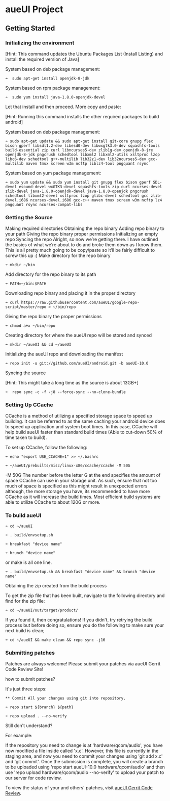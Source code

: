 aueUI Project
===========

Getting Started
---------------

### Initializing the environment

[Hint: This command updates the Ubuntu Packages List (Install Listing) and install the required version of Java]

System based on deb package management:

    ➜  sudo apt-get install openjdk-8-jdk

System based on rpm package management:

    ➜  sudo yum install java-1.8.0-openjdk-devel

Let that install and then proceed. More copy and paste:

[Hint: Running this command installs the other required packages to build android]

System based on deb package management:

    ➜ sudo apt-get update && sudo apt-get install git-core gnupg flex bison gperf libsdl1.2-dev libesd0-dev libwxgtk3.0-dev squashfs-tools build-essential zip curl libncurses5-dev zlib1g-dev openjdk-8-jre openjdk-8-jdk pngcrush schedtool libxml2 libxml2-utils xsltproc lzop libc6-dev schedtool g++-multilib lib32z1-dev lib32ncurses5-dev gcc-multilib maven tmux screen w3m ncftp liblz4-tool pngquant rsync

System based on yum package management:

    ➜ sudo yum update && sudo yum install git gnupg flex bison gperf SDL-devel esound-devel wxGTK3-devel squashfs-tools zip curl ncurses-devel zlib-devel java-1.8.0-openjdk-devel java-1.8.0-openjdk pngcrush schedtool libxml2-devel xsltproc lzop glibc-devel schedtool gcc zlib-devel.i686 ncurses-devel.i686 gcc-c++ maven tmux screen w3m ncftp lz4 pngquant rsync ncurses-compat-libs	


### Getting the Source

Making required directories
Obtaining the repo binary
Adding repo binary to your path
Giving the repo binary proper permissions
Initializing an empty repo
Syncing the repo
Alright, so now we’re getting there. I have outlined the basics of what we’re about to do and broke them down as I know them. This is all pretty much going to be copy/paste so it’ll be fairly difficult to screw this up :) Make directory for the repo binary

    ➜ mkdir ~/bin

Add directory for the repo binary to its path

    ➜ PATH=~/bin:$PATH

Downloading repo binary and placing it in the proper directory

    ➜ curl https://raw.githubusercontent.com/aueUI/google-repo-script/master/repo > ~/bin/repo

Giving the repo binary the proper permissions

    ➜ chmod a+x ~/bin/repo

Creating directory for where the aueUI repo will be stored and synced

    ➜ mkdir ~/aueUI && cd ~/aueUI

Initializing the aueUI repo and downloading the manifest

    ➜ repo init -u git://github.com/aueUI/android.git -b aueUI-10.0
    
Syncing the source

[Hint: This might take a long time as the source is about 13GB+]

    ➜  repo sync -c -f -j8 --force-sync --no-clone-bundle



### Setting Up CCache

CCache is a method of utilizing a specified storage space to speed up building. It can be referred to as the same caching your android device does to speed up application and system boot times. In this case, CCache will help build aueUI faster than standard build times (Able to cut-down 50% of time taken to build).

To set up CCache, follow the following:

    ➜ echo "export USE_CCACHE=1" >> ~/.bashrc

    ➜ ~/aueUI/prebuilts/misc/linux-x86/ccache/ccache -M 50G

-M 50G The number before the letter G at the end specifies the amount of space CCache can use in your storage unit. As such, ensure that not too much of space is specified as this might result in unexpected errors although, the more storage you have, its recommended to have more CCache as it will increase the build times. Most efficient build systems are able to utilize CCache to about 120G or more.

### To build aueUI

    ➜ cd ~/aueUI 
    
    ➜ . build/envsetup.sh

    ➜ breakfast "device name"

    ➜ brunch "device name"

or make is all one line.

    ➜ . build/envsetup.sh && breakfast "device name" && brunch "device name"

Obtaining the zip created from the build process

To get the zip file that has been built, navigate to the following directory and find for the zip file:

    ➜ cd ~/aueUI/out/target/product/

If you found it, then congratulations! If you didn't, try retrying the build process but before doing so, ensure you do the following to make sure your next build is clean;

    ➜ cd ~/aueUI && make clean && repo sync -j16

### Submitting patches

Patches are always welcome! Please submit your patches via aueUI Gerrit Code Review Site!

how to submit patches?

It's just three steps:

    ** Commit All your changes using git into repository.

    ➜ repo start ${branch} ${path}

    ➜ repo upload . --no-verify

Still don't understand? 

For example:

If the repository you need to change is at 'hardware/qcom/audio', you have now modified a file inside called 'x.c'.
However, this file is currently in the staging area, and now you need to commit your changes using 'git add x.c' and 'git commit'.
Once the submission is complete, you will create a branch to be uploaded using 'repo start aueUI-10.0 hardware/qcom/audio' and then use 'repo upload hardware/qcom/audio --no-verify' to upload your patch to our server for code review.


To view the status of your and others' patches, visit [aueUI Gerrit Code Review](https://flowertome.ticp.io/).

